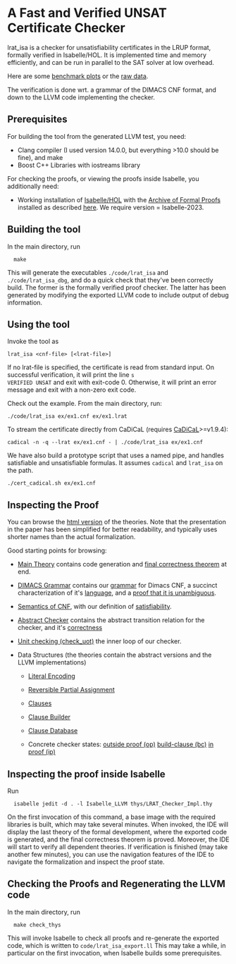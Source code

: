 # A Fast and Verified UNSAT Certificate Checker

lrat_isa is a checker for unsatisfiability certificates in the LRUP format, formally verified in Isabelle/HOL.
It is implemented time and memory efficiently, and can be run in parallel to the SAT solver at low overhead.

Here are some [benchmark plots](plots/README.md) or the [raw data](benchmark_data).


The verification is done wrt. a grammar of the DIMACS CNF format, and down to the LLVM code implementing the checker.

## Prerequisites
  For building the tool from the generated LLVM test, you need:

  * Clang compiler (I used version 14.0.0, but everything >10.0 should be fine), and make
  * Boost C++ Libraries with iostreams library

  For checking the proofs, or viewing the proofs inside Isabelle, you additionally need:

  * Working installation of [Isabelle/HOL](https://isabelle.in.tum.de) with the [Archive of Formal Proofs](https://www.isa-afp.org) installed
    as described [here](https://www.isa-afp.org/using.shtml). We require version = Isabelle-2023.


## Building the tool
  In the main directory, run

      make

  This will generate the executables `./code/lrat_isa` and `./code/lrat_isa_dbg`, and do a quick check that they've been correctly build.
  The former is the formally verified proof checker.
  The latter has been generated by modifying the exported LLVM code to include output of debug information.

## Using the tool
  Invoke the tool as

    lrat_isa <cnf-file> [<lrat-file>]

  If no lrat-file is specified, the certificate is read from standard input.
  On successful verification, it will print the line <code>s VERIFIED UNSAT</code> and exit with exit-code 0.
  Otherwise, it will print an error message and exit with a non-zero exit code.

  Check out the example. From the main directory, run:

    ./code/lrat_isa ex/ex1.cnf ex/ex1.lrat

  To stream the certificate directly from CaDiCaL (requires [CaDiCaL](https://github.com/arminbiere/cadical)>=v1.9.4):

    cadical -n -q --lrat ex/ex1.cnf - | ./code/lrat_isa ex/ex1.cnf

  We have also build a prototype script that uses a named pipe, and handles satisfiable and unsatisfiable formulas.
  It assumes <code>cadical</code> and <code>lrat_isa</code> on the path.

    ./cert_cadical.sh ex/ex1.cnf



## Inspecting the Proof
  You can browse the [html version](THYS:index.html) of the theories.
  Note that the presentation in the paper has been simplified for better readability, and typically uses shorter names than the actual formalization.

  Good starting points for browsing:

  * [Main Theory](THYS:LRAT_Checker_Impl.html) contains code generation and [final correctness theorem](THYS:LRAT_Checker_Impl.html#LRAT_Checker_Impl.lrat_checker_correct|fact) at end.

  * [DIMACS Grammar](THYS:CNF_Grammar.html) contains our [grammar](THYS:CNF_Grammar.html#CNF_Grammar.cnf_dimacs|const) for Dimacs CNF, a succinct characterization of it's [language](THYS:CNF_Grammar.html#CNF_Grammar.dimacs_reg_language|fact), and a [proof that it is unambiguous](THYS:CNF_Grammar.html#CNF_Grammar.unamb_dimacs|fact).

  * [Semantics of CNF](THYS:SAT_Basic.html), with our definition of [satisfiability](THYS:SAT_Basic.html#SAT_Basic.sat|const).

  * [Abstract Checker](THYS:Relaxed_Assignment.html#Relaxed_Assignment.checker_state|type) contains the abstract transition relation for the checker, and it's [correctness](THYS:Relaxed_Assignment.html#Relaxed_Assignment.checker_trans_rtrancl_unsatI|thm)

  * [Unit checking (check_uot)](THYS:LRAT_Checker_Impl.html#LRAT_Checker_Impl.cdb_check_uot|const) the inner loop of our checker.

  * Data Structures (the theories contain the abstract versions and the LLVM implementations)
    * [Literal Encoding](THYS:DS_Unsigned_Literal.html)
    * [Reversible Partial Assignment](THYS:DS_Reversible_Assignment.html)
    * [Clauses](THYS:DS_Clause.html)
    * [Clause Builder](THYS:DS_Clause_Builder.html)
    * [Clause Database](THYS:DS_Clause_Database.html)

    * Concrete checker states:
      [outside proof (op)](THYS:LRAT_Checker_Impl.html#LRAT_Checker_Impl.checker_state_out_proof|type)
      [build-clause (bc)](THYS:LRAT_Checker_Impl.html#LRAT_Checker_Impl.checker_state_build_lemma|type)
      [in proof (ip)](THYS:LRAT_Checker_Impl.html#LRAT_Checker_Impl.checker_state_in_proof|type)



## Inspecting the proof inside Isabelle
  Run

      isabelle jedit -d . -l Isabelle_LLVM thys/LRAT_Checker_Impl.thy

  On the first invocation of this command, a base image with the required libraries is built, which may take several minutes.
  When invoked, the IDE will display the last theory of the formal development, where the exported code is generated, and the final correctness theorem is proved.
  Moreover, the IDE will start to verify all dependent theories. If verification is finished (may take another few minutes),
  you can use the navigation features of the IDE to navigate the formalization and inspect the proof state.


## Checking the Proofs and Regenerating the LLVM code
  In the main directory, run

      make check_thys

  This will invoke Isabelle to check all proofs and re-generate the exported code, which is written to `code/lrat_isa_export.ll` This may take a while, in particular on the first invocation, when Isabelle builds some prerequisites.



